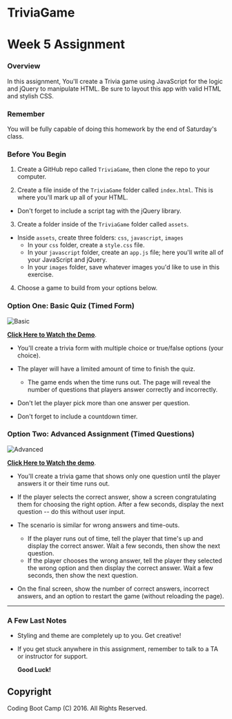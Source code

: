 # TriviaGame

# Week 5 Assignment

### Overview
In this assignment, You'll create a Trivia game using JavaScript for the logic and jQuery to manipulate HTML. Be sure to layout this app with valid HTML and stylish CSS.

### Remember

You will be fully capable of doing this homework by the end of Saturday's class.


### Before You Begin
1. Create a GitHub repo called `TriviaGame`, then clone the repo to your computer.

2. Create a file inside of the `TriviaGame` folder called `index.html`. This is where you'll mark up all of your HTML.
  * Don't forget to include a script tag with the jQuery library.

3. Create a folder inside of the `TriviaGame` folder called `assets`.
  * Inside `assets`, create three folders: `css`, `javascript`, `images`
    * In your `css` folder, create a `style.css` file.
    * In your `javascript` folder, create an `app.js` file; here you'll write all of your JavaScript and jQuery.
    * In your `images` folder, save whatever images you'd like to use in this exercise.

4. Choose a game to build from your options below. 


### Option One: Basic Quiz (Timed Form)
![Basic](Images/1-basic.jpg)

**[Click Here to Watch the Demo](basic-trivia-demo.mov)**.
* You'll create a trivia form with multiple choice or true/false options (your choice).

* The player will have a limited amount of time to finish the quiz. 
  * The game ends when the time runs out. The page will reveal the number of questions that players answer correctly and incorrectly.

* Don't let the player pick more than one answer per question.

* Don't forget to include a countdown timer.

### Option Two: Advanced Assignment (Timed Questions)
![Advanced](Images/2-advanced.jpg)

**[Click Here to Watch the demo](advanced-trivia-demo.mov)**.

* You'll create a trivia game that shows only one question until the player answers it or their time runs out.

* If the player selects the correct answer, show a screen congratulating them for choosing the right option. After a few seconds, display the next question -- do this without user input.

* The scenario is similar for wrong answers and time-outs.
  * If the player runs out of time, tell the player that time's up and display the correct answer. Wait a few seconds, then show the next question.
  * If the player chooses the wrong answer, tell the player they selected the wrong option and then display the correct answer. Wait a few seconds, then show the next question.

* On the final screen, show the number of correct answers, incorrect answers, and an option to restart the game (without reloading the page).

-------

### A Few Last Notes
* Styling and theme are completely up to you. Get creative!

* If you get stuck anywhere in this assignment, remember to talk to a TA or instructor for support.

  **Good Luck!**

## Copyright
Coding Boot Camp (C) 2016. All Rights Reserved.
